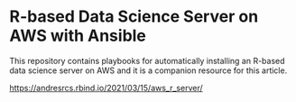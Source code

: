 # R-based Data Science Server on AWS with Ansible

This repository contains playbooks for automatically installing an R-based data science server on AWS and it is a companion resource for this article.

https://andresrcs.rbind.io/2021/03/15/aws_r_server/
